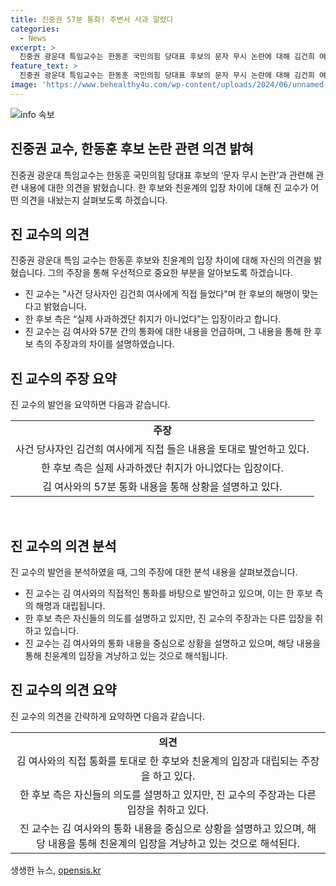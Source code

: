```yaml
---
title: 진중권 57분 통화! 주변서 사과 말렸다
categories:
  - News
excerpt: >
  진중권 광운대 특임교수는 한동훈 국민의힘 당대표 후보의 문자 무시 논란에 대해 김건희 여사와 직접 통화했으며, 후보의 해명이 맞다고 지지했다. 진 교수는 여사와 57분 통화를 했으며, 친윤계를 겨냥하며 친윤 측의 주장은 당시 내가 들은 것과는 완전히 다르다고 주장했다. 이에 더해 김 여사가 당시 사과를 거부한 책임은 자신에게 있으며, 주변 사람들의 강권에 따른 것이라고 밝혔다. 또한, 한 위원장과 총선 전후 6개월 동안 문자도 주고받은 적이 없었다고 덧붙였다.
feature_text: >
  진중권 광운대 특임교수는 한동훈 국민의힘 당대표 후보의 문자 무시 논란에 대해 김건희 여사와 직접 통화했으며, 후보의 해명이 맞다고 지지했다. 진 교수는 여사와 57분 통화를 했으며, 친윤계를 겨냥하며 친윤 측의 주장은 당시 내가 들은 것과는 완전히 다르다고 주장했다. 이에 더해 김 여사가 당시 사과를 거부한 책임은 자신에게 있으며, 주변 사람들의 강권에 따른 것이라고 밝혔다. 또한, 한 위원장과 총선 전후 6개월 동안 문자도 주고받은 적이 없었다고 덧붙였다.
image: 'https://www.behealthy4u.com/wp-content/uploads/2024/06/unnamed-file.png'
---
```


<p><img src="https://www.behealthy4u.com/wp-content/uploads/2024/06/unnamed-file.png" alt="info 속보" /></p>

<h2>진중권 교수, 한동훈 후보 논란 관련 의견 밝혀</h2>

<p data-ke-size="size16">진중권 광운대 특임교수는 한동훈 국민의힘 당대표 후보의 ‘문자 무시 논란’과 관련해 관련 내용에 대한 의견을 밝혔습니다. 한 후보와 친윤계의 입장 차이에 대해 진 교수가 어떤 의견을 내놨는지 살펴보도록 하겠습니다.</p>

<h2 data-ke-size="size26">진 교수의 의견</h2>

<p data-ke-size="size16">진중권 광운대 특임 교수는 한동훈 후보와 친윤계의 입장 차이에 대해 자신의 의견을 밝혔습니다. 그의 주장을 통해 우선적으로 중요한 부분을 알아보도록 하겠습니다.</p>

<ul>
  <li>진 교수는 "사건 당사자인 김건희 여사에게 직접 들었다"며 한 후보의 해명이 맞는다고 밝혔습니다.</li>
  <li>한 후보 측은 “실제 사과하겠단 취지가 아니었다”는 입장이라고 합니다.</li>
  <li>진 교수는 김 여사와 57분 간의 통화에 대한 내용을 언급하며, 그 내용을 통해 한 후보 측의 주장과의 차이를 설명하였습니다.</li>
</ul>

<h2 data-ke-size="size26">진 교수의 주장 요약</h2>

<p data-ke-size="size16">진 교수의 발언을 요약하면 다음과 같습니다.</p>

<table>
  <tr>
    <td style="text-align: center; height: 17px;"><b>주장</b></td>
  </tr>
  <tr>
    <td style="text-align: center; height: 17px;">사건 당사자인 김건희 여사에게 직접 들은 내용을 토대로 발언하고 있다.</td>
  </tr>
  <tr>
    <td style="text-align: center; height: 17px;">한 후보 측은 실제 사과하겠단 취지가 아니었다는 입장이다.</td>
  </tr>
  <tr>
    <td style="text-align: center; height: 17px;">김 여사와의 57분 통화 내용을 통해 상황을 설명하고 있다.</td>
  </tr>
</table>

<p data-ke-size="size16">&nbsp;</p>

<h2 data-ke-size="size26">진 교수의 의견 분석</h2>

<p data-ke-size="size16">진 교수의 발언을 분석하였을 때, 그의 주장에 대한 분석 내용을 살펴보겠습니다.</p>

<ul>
  <li>진 교수는 김 여사와의 직접적인 통화를 바탕으로 발언하고 있으며, 이는 한 후보 측의 해명과 대립됩니다.</li>
  <li>한 후보 측은 자신들의 의도를 설명하고 있지만, 진 교수의 주장과는 다른 입장을 취하고 있습니다.</li>
  <li>진 교수는 김 여사와의 통화 내용을 중심으로 상황을 설명하고 있으며, 해당 내용을 통해 친윤계의 입장을 겨냥하고 있는 것으로 해석됩니다.</li>
</ul>

<h2 data-ke-size="size26">진 교수의 의견 요약</h2>

<p data-ke-size="size16">진 교수의 의견을 간략하게 요약하면 다음과 같습니다.</p>

<table>
  <tr>
    <td style="text-align: center; height: 17px;"><b>의견</b></td>
  </tr>
  <tr>
    <td style="text-align: center; height: 17px;">김 여사와의 직접 통화를 토대로 한 후보와 친윤계의 입장과 대립되는 주장을 하고 있다.</td>
  </tr>
  <tr>
    <td style="text-align: center; height: 17px;">한 후보 측은 자신들의 의도를 설명하고 있지만, 진 교수의 주장과는 다른 입장을 취하고 있다.</td>
  </tr>
  <tr>
    <td style="text-align: center; height: 17px;">진 교수는 김 여사와의 통화 내용을 중심으로 상황을 설명하고 있으며, 해당 내용을 통해 친윤계의 입장을 겨냥하고 있는 것으로 해석된다.</td>
  </tr>
</table>
생생한 뉴스, <a href="https://opensis.kr" rel="dofollow">opensis.kr</a>


